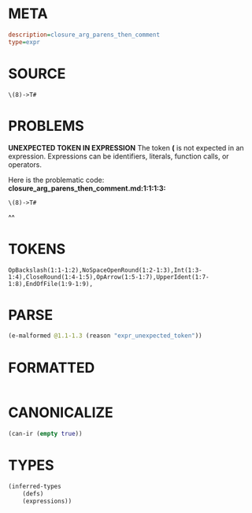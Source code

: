 # META
~~~ini
description=closure_arg_parens_then_comment
type=expr
~~~
# SOURCE
~~~roc
\(8)->T#
~~~
# PROBLEMS
**UNEXPECTED TOKEN IN EXPRESSION**
The token **\(** is not expected in an expression.
Expressions can be identifiers, literals, function calls, or operators.

Here is the problematic code:
**closure_arg_parens_then_comment.md:1:1:1:3:**
```roc
\(8)->T#
```
^^


# TOKENS
~~~zig
OpBackslash(1:1-1:2),NoSpaceOpenRound(1:2-1:3),Int(1:3-1:4),CloseRound(1:4-1:5),OpArrow(1:5-1:7),UpperIdent(1:7-1:8),EndOfFile(1:9-1:9),
~~~
# PARSE
~~~clojure
(e-malformed @1.1-1.3 (reason "expr_unexpected_token"))
~~~
# FORMATTED
~~~roc

~~~
# CANONICALIZE
~~~clojure
(can-ir (empty true))
~~~
# TYPES
~~~clojure
(inferred-types
	(defs)
	(expressions))
~~~
